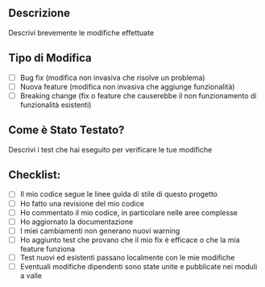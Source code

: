 ## Descrizione
Descrivi brevemente le modifiche effettuate

## Tipo di Modifica
- [ ] Bug fix (modifica non invasiva che risolve un problema)
- [ ] Nuova feature (modifica non invasiva che aggiunge funzionalità)
- [ ] Breaking change (fix o feature che causerebbe il non funzionamento di funzionalità esistenti)

## Come è Stato Testato?
Descrivi i test che hai eseguito per verificare le tue modifiche

## Checklist:
- [ ] Il mio codice segue le linee guida di stile di questo progetto
- [ ] Ho fatto una revisione del mio codice
- [ ] Ho commentato il mio codice, in particolare nelle aree complesse
- [ ] Ho aggiornato la documentazione
- [ ] I miei cambiamenti non generano nuovi warning
- [ ] Ho aggiunto test che provano che il mio fix è efficace o che la mia feature funziona
- [ ] Test nuovi ed esistenti passano localmente con le mie modifiche
- [ ] Eventuali modifiche dipendenti sono state unite e pubblicate nei moduli a valle
